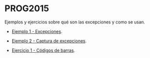 # PROG2015

Ejemplos y ejercicios sobre qué son las excepciones y como se usan.

- [Ejemplo 1 - Excepciones](./01_excepciones/).
- [Ejemplo 2 - Captura de excepciones](./02_captura/).

- [Ejercicio 1 - Códigos de barras](./03_codigos_barras/).
